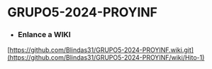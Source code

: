 # GRUPO5-2024-PROYINF
* ### Enlance a WIKI
[https://github.com/Blindas31/GRUPO5-2024-PROYINF.wiki.git](https://github.com/Blindas31/GRUPO5-2024-PROYINF/wiki/Hito-1)


